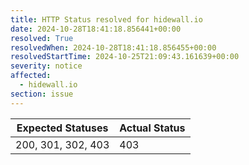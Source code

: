 ```yaml
---
title: HTTP Status resolved for hidewall.io
date: 2024-10-28T18:41:18.856441+00:00
resolved: True
resolvedWhen: 2024-10-28T18:41:18.856455+00:00
resolvedStartTime: 2024-10-25T21:09:43.161639+00:00
severity: notice
affected:
  - hidewall.io
section: issue
---
```


| Expected Statuses | Actual Status  |
|-------------------|----------------|
| 200, 301, 302, 403 | 403 |
